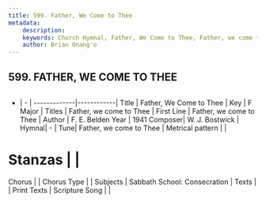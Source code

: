 ```yaml
---
title: 599. Father, We Come to Thee
metadata:
    description: 
    keywords: Church Hymnal, Father, We Come to Thee, Father, we come to Thee, Father, we come to Thee
    author: Brian Onang'o
---
```



## 599. FATHER, WE COME TO THEE

```txt

```

- |   -  |
-------------|------------|
Title | Father, We Come to Thee |
Key | F Major |
Titles | Father, we come to Thee |
First Line | Father, we come to Thee |
Author | F. E. Belden
Year | 1941
Composer| W. J. Bostwick |
Hymnal|  - |
Tune| Father, we come to Thee |
Metrical pattern | |
# Stanzas |  |
Chorus |  |
Chorus Type |  |
Subjects | Sabbath School: Consecration |
Texts |  |
Print Texts | 
Scripture Song |  |
  
